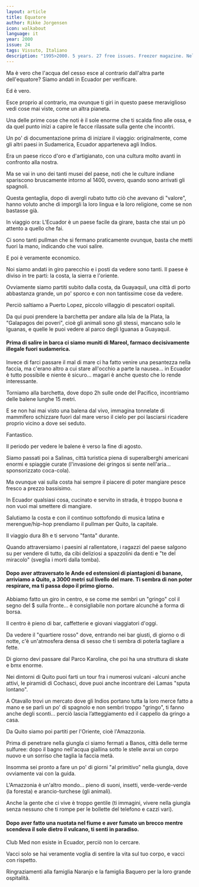 ```yaml
---
layout: article
title: Equatore
author: Rikke Jorgensen
icon: walkabout
language: it
year: 2000
issue: 24
tags: Vissuto, Italiano
description: "1995>2000. 5 years. 27 free issues. Freezer magazine. Nel giro di due anni l’editoria snowboard è passata da una situazione di monopolio senza scelta né competizione ad avere per il prossimo anno sei pubblicazioni in italiano."
---
```


Ma è vero che l'acqua del cesso esce al contrario dall'altra parte dell'equatore? Siamo andati in Ecuador per verificare.

Ed è vero.

Esce proprio al contrario, ma ovunque ti giri in questo paese meraviglioso vedi cose mai viste, come un altra pianeta.



Una delle prime cose che noti è il sole enorme che ti scalda fino alle ossa, e da quel punto inizi a capire le facce rilassate sulla gente che incontri.



Un po' di documentazione prima di iniziare il viaggio: originalmente, come gli altri paesi in Sudamerica, Ecuador apparteneva agli Indios.


Era un paese ricco d'oro e d'artigianato, con una cultura molto avanti in confronto alla nostra.



Ma se vai in uno dei tanti musei del paese, noti che le culture indiane spariscono bruscamente intorno al 1400, ovvero, quando sono arrivati gli spagnoli.



Questa gentaglia, dopo di avergli rubato tutto ciò che avevano di "valore", hanno voluto anche di imporgli la loro lingua e la loro religione, come se non bastasse già.



In viaggio ora: L'Ecuador è un paese facile da girare, basta che stai un pò attento a quello che fai.



Ci sono tanti pullman che si fermano praticamente ovunque, basta che metti fuori la mano, indicando che vuoi salire.



E poi è veramente economico.



Noi siamo andati in giro parecchio e i posti da vedere sono tanti.
Il paese è diviso in tre parti: la costa, la sierra e l'oriente.



Ovviamente siamo partiti subito dalla costa, da Guayaquil, una città di porto abbastanza grande, un po' sporco e con non tantissime cose da vedere.



Perciò saltiamo a Puerto Lopez, piccolo villaggio di pescatori ospitali.



Da qui puoi prendere la barchetta per andare alla Isla de la Plata, la "Galapagos dei poveri", cioè gli animali sono gli stessi, mancano solo le Iguanas, e quelle le puoi vedere al parco degli Iguanas a Guayaquil.


#### Prima di salire in barca ci siamo muniti di Mareol, farmaco decisivamente illegale fuori sudamerica.


Invece di farci passare il mal di mare ci ha fatto venire una pesantezza nella faccia, ma c'erano altro a cui stare all'occhio a parte la nausea... in Ecuador è tutto possibile e niente è sicuro... magari è anche questo che lo rende interessante.

Torniamo alla barchetta, dove dopo 2h sulle onde del Pacifico, incontriamo delle balene lunghe 15 metri.

E se non hai mai visto una balena dal vivo, immagina tonnelate di mammifero schizzare fuori dal mare verso il cielo per poi lasciarsi ricadere proprio vicino a dove sei seduto.

Fantastico.

Il periodo per vedere le balene è verso la fine di agosto.

Siamo passati poi a Salinas, città turistica piena di superalberghi americani enormi e spiaggie curate (l'invasione dei gringos si sente nell'aria... sponsorizzato coca-cola).

Ma ovunque vai sulla costa hai sempre il piacere di poter mangiare pesce fresco a prezzo bassisimo.

In Ecuador qualsiasi cosa, cucinato e servito in strada, è troppo buona e non vuoi mai smettere di mangiare.

Salutiamo la costa e con il continuo sottofondo di musica latina e merengue/hip-hop prendiamo il pullman per Quito, la capitale.

Il viaggio dura 8h e ti servono "fanta" durante.

Quando attraversiamo i paesini al rallentatore, i ragazzi del paese salgono su per vendere di tutto, da cibi deliziosi a spazzolini da denti e "te del miracolo" (sveglia i morti dalla tomba).


#### Dopo aver attraversato le Ande ed estensioni di piantagioni di banane, arriviamo a Quito, a 3000 metri sul livello del mare. Ti sembra di non poter respirare, ma ti passa dopo il primo giorno.

Abbiamo fatto un giro in centro, e se come me sembri un "gringo" col il segno del $ sulla fronte... è consigliabile non portare alcunché a forma di borsa.

Il centro è pieno di bar, caffetterie e giovani viaggiatori d'oggi.

Da vedere il "quartiere rosso" dove, entrando nei bar giusti, di giorno o di notte, c'è un'atmosfera densa di sesso che ti sembra di poterla tagliare a fette.

Di giorno devi passare dal Parco Karolina, che poi ha una struttura di skate e bmx enorme.

Nei dintorni di Quito puoi farti un tour fra i numerosi vulcani -alcuni anche attivi, le piramidi di Cochasci, dove puoi anche incontrare dei Lamas "sputa lontano".


A Otavallo trovi un mercato dove gli Indios portano tutta la loro merce fatto a mano e se parli un po' di spagnolo e non sembri troppo "gringo", ti fanno anche degli sconti... perciò lascia l’atteggiamento ed il cappello da gringo a casa.

Da Quito siamo poi partiti per l'Oriente, cioè l'Amazzonia.

Prima di penetrare nella giungla ci siamo fermati a Banos, città delle terme sulfuree: dopo il bagno nell'acqua giallina sotto le stelle avrai un corpo nuovo e un sorriso che taglia la faccia metà.

Insomma sei pronto a fare un po' di giorni "al primitivo" nella giungla, dove ovviamente vai con la guida.

L'Amazzonia è un'altro mondo... pieno di suoni, insetti, verde-verde-verde (la foresta) e arancio-turchese (gli animali).

Anche la gente che ci vive è troppo gentile (ti immagini, vivere nella giungla senza nessuno che ti rompe per le bollette del telefono e cazzi vari).


#### Dopo aver fatto una nuotata nel fiume e aver fumato un brecco mentre scendeva il sole dietro il vulcano, ti senti in paradiso.

Club Med non esiste in Ecuador, perciò non lo cercare.

Vacci solo se hai veramente voglia di sentire la vita sul tuo corpo, e vacci con rispetto.

Ringraziamenti alla famiglia Naranjo e la famiglia Baquero per la loro grande ospitalità.
